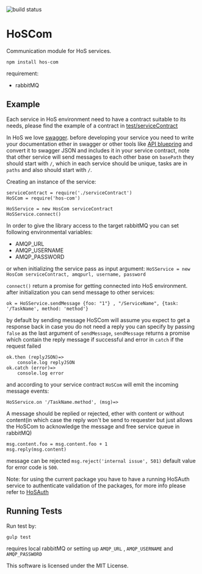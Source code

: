![build status](https://travis-ci.org/HoS0/HoSCom.svg?branch=master)

# HoSCom

Communication module for HoS services.

`npm install hos-com`

requirement:
- rabbitMQ

## Example

Each service in HoS environment need to have a contract suitable to its needs, please find the example of a contract in [test/serviceContract](https://github.com/HoS0/HoSCom/blob/master/test/serviceContract.coffee)

In HoS we love [swagger](http://swagger.io/). before developing your service you need to write your documentation ether in swagger or other tools like [API bluepring](https://apiary.io/) and convert it to swagger JSON and includes it in your service contract, note that other service will send messages to each other base on `basePath` they should start with `/`, which in each service should be unique, tasks are in `paths` and also should start with `/`.

Creating an instance of the service:

``` coffee-script
serviceContract = require('./serviceContract')
HoSCom = require('hos-com')

HoSService = new HosCom serviceContract
HoSService.connect()
```

In order to give the library access to the target rabbitMQ you can set following environmental variables:

- AMQP_URL
- AMQP_USERNAME
- AMQP_PASSWORD

or when initializing the service pass as input argument: `HoSService = new HosCom serviceContract, amqpurl, username, password`

`connect()` return a promise for getting connected into HoS environment. after initialization you can send message to other services:

``` coffee-script
ok = HoSService.sendMessage {foo: "1"} , "/ServiceName", {task: '/TaskName', method: 'method'}
```

by default by sending message HoSCom will assume you expect to get a response back in case you do not need a reply you can specify by passing `false` as the last argument of `sendMessage`, `sendMessage` returns a promise which contain the reply message if successful and error in `catch` if the request failed

``` coffee-script
ok.then (replyJSON)=>
    console.log replyJSON
ok.catch (error)=>
    console.log error
```

and according to your service contract `HoSCom` will emit the incoming message events:

``` coffee-script
HoSService.on '/TaskName.method', (msg)=>
```

A message should be replied or rejected, ether with content or without content(in which case the reply won't be send to requester but just allows the HoSCom to acknowledge the message and free service queue in rabbitMQ)

``` coffee-script
msg.content.foo = msg.content.foo + 1
msg.reply(msg.content)
```

message can be rejected `msg.reject('internal issue', 501)` default value for error code is `500`.

Note: for using the current package you have to have a running HoSAuth service to authenticate validation of the packages, for more info please refer to [HoSAuth](https://github.com/HoS0/HoSAuth)

## Running Tests

Run test by:

`gulp test`

requires local rabbitMQ or setting up `AMQP_URL` , `AMQP_USERNAME` and `AMQP_PASSWORD`


This software is licensed under the MIT License.
